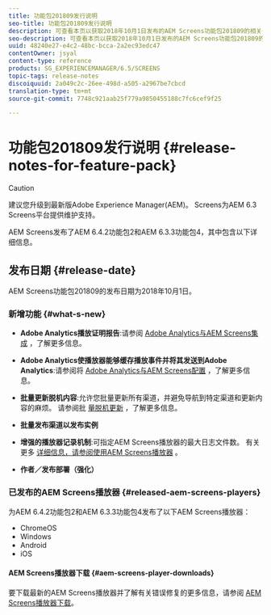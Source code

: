 ```yaml
---
title: 功能包201809发行说明
seo-title: 功能包201809发行说明
description: 可查看本页以获取2018年10月1日发布的AEM Screens功能包201809的相关信息。
seo-description: 可查看本页以获取2018年10月1日发布的AEM Screens功能包201809的相关信息。
uuid: 48240e27-e4c2-48bc-bcca-2a2ec93edc47
contentOwner: jsyal
content-type: reference
products: SG_EXPERIENCEMANAGER/6.5/SCREENS
topic-tags: release-notes
discoiquuid: 2a049c2c-26ee-498d-a505-a2967be7cbcd
translation-type: tm+mt
source-git-commit: 7748c921aab25f779a9850455188c7fc6cef9f25

---
```



# 功能包201809发行说明 {#release-notes-for-feature-pack}

>[!CAUTION]
>
>建议您升级到最新版Adobe Experience Manager(AEM)。 Screens为AEM 6.3 Screens平台提供维护支持。

AEM Screens发布了AEM 6.4.2功能包2和AEM 6.3.3功能包4，其中包含以下详细信息。

## 发布日期 {#release-date}

AEM Screens功能包201809的发布日期为2018年10月1日。

### 新增功能 {#what-s-new}

* **Adobe Analytics播放证明报告**:请参阅 [Adobe Analytics与AEM Screens集成](adobe-analytics-integration-aem-screens.md) ，了解更多信息。

* **Adobe Analytics使播放器能够缓存播放事件并将其发送到Adobe Analytics**:请参阅将 [Adobe Analytics与AEM Screens配置](configuring-adobe-analytics-aem-screens.md) ，了解更多信息。

* **批量更新脱机内容**:允许您批量更新所有渠道，并避免导航到特定渠道和更新内容的麻烦。 请参阅批 [量脱机更新](bulk-offline-update.md) ，了解更多信息。

* **批量发布渠道以发布实例**
* **增强的播放器记录机制**:可指定AEM Screens播放器的最大日志文件数。 有关更多 [详细信息，请参阅使用AEM Screens播放器](working-with-screens-player.md) 。

* **作者／发布部署（强化）**

### 已发布的AEM Screens播放器 {#released-aem-screens-players}

为AEM 6.4.2功能包2和AEM 6.3.3功能包4发布了以下AEM Screens播放器：

* ChromeOS
* Windows
* Android
* iOS

#### AEM Screens播放器下载 {#aem-screens-player-downloads}

要下载最新的AEM Screens播放器并了解有关错误修复的更多信息，请参阅 [AEM Screens播放器下载](https://download.macromedia.com/screens/)。
